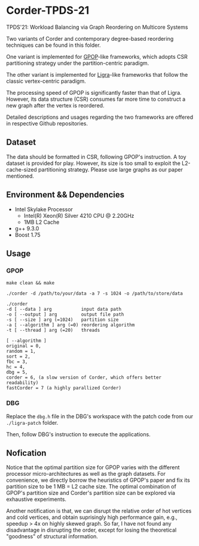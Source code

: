 # Corder-TPDS-21
TPDS'21: Workload Balancing via Graph Reordering on Multicore Systems

Two variants of Corder and contemporary degree-based reordering techniques can be found in this folder.

One variant is implemented for [GPOP](https://github.com/souravpati/GPOP)-like frameworks, which adopts CSR partitioning strategy under the partition-centric paradigm. 

The other variant is implemented for [Ligra](https://github.com/faldupriyank/dbg)-like frameworks that follow the classic vertex-centric paradigm.

The processing speed of GPOP is significantly faster than that of Ligra. However, its data structure (CSR) consumes far more time to construct a new graph after the vertex is reordered.  

Detailed descriptions and usages regarding the two frameworks are offered in respective Github repositories. 

## Dataset
The data should be formatted in CSR, following GPOP's instruction. A toy dataset is provided for play. However, its size is too small to exploit the L2-cache-sized partitioning strategy. Please use large graphs as our paper mentioned. 

## Environment && Dependencies
* Intel Skylake Processor 
    * Intel(R) Xeon(R) Silver 4210 CPU @ 2.20GHz 
    * 1MB L2 Cache
* g++ 9.3.0
* Boost 1.75


## Usage
### GPOP
```make clean && make```

```./corder -d /path/to/your/data -a 7 -s 1024 -o /path/to/store/data```

    ./corder
    -d [ --data ] arg           input data path
    -o [ --output ] arg         output file path
    -s [ --size ] arg (=1024)   partition size
    -a [ --algorithm ] arg (=0) reordering algorithm
    -t [ --thread ] arg (=20)   threads

    [ --algorithm ]
    original = 0,
    random = 1,
    sort = 2,
    fbc = 3,
    hc = 4,
    dbg = 5, 
    corder = 6, (a slow version of Corder, which offers better readability)
    fastCorder = 7 (a highly parallized Corder)


### DBG
Replace the ```dbg.h``` file in the DBG's workspace with the patch code from our ```./ligra-patch``` folder. 

Then, follow DBG's instruction to execute the applications.


## Nofication
Notice that the optimal partition size for GPOP varies with the different processor micro-architectures as well as the graph datasets. For convenience, we directly borrow the heuristics of GPOP's paper and fix its partition size to be 1 MB = L2 cache size. The optimal combination of GPOP's partition size and Corder's partition size can be explored via exhaustive experiments. 

Another notification is that, we can disrupt the relative order of hot vertices and cold vertices, and obtain suprisingly high performance gain, e.g., speedup > 4x on highly skewed graph. So far, I have not found any disadvantage in disrupting the order, except for losing the theoretical "goodness" of structural information.